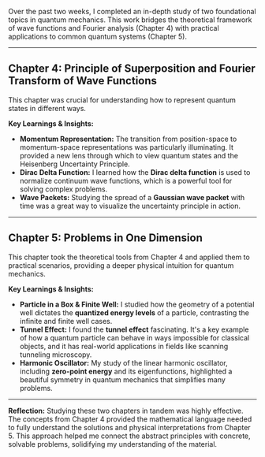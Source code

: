 Over the past two weeks, I completed an in-depth study of two foundational topics in quantum mechanics. This work bridges the theoretical framework of wave functions and Fourier analysis (Chapter 4) with practical applications to common quantum systems (Chapter 5).

---

## Chapter 4: Principle of Superposition and Fourier Transform of Wave Functions

This chapter was crucial for understanding how to represent quantum states in different ways.

**Key Learnings & Insights:**
* **Momentum Representation:** The transition from position-space to momentum-space representations was particularly illuminating. It provided a new lens through which to view quantum states and the Heisenberg Uncertainty Principle.
* **Dirac Delta Function:** I learned how the **Dirac delta function** is used to normalize continuum wave functions, which is a powerful tool for solving complex problems.
* **Wave Packets:** Studying the spread of a **Gaussian wave packet** with time was a great way to visualize the uncertainty principle in action.

---

## Chapter 5: Problems in One Dimension

This chapter took the theoretical tools from Chapter 4 and applied them to practical scenarios, providing a deeper physical intuition for quantum mechanics.

**Key Learnings & Insights:**
* **Particle in a Box & Finite Well:** I studied how the geometry of a potential well dictates the **quantized energy levels** of a particle, contrasting the infinite and finite well cases.
* **Tunnel Effect:** I found the **tunnel effect** fascinating. It's a key example of how a quantum particle can behave in ways impossible for classical objects, and it has real-world applications in fields like scanning tunneling microscopy.
* **Harmonic Oscillator:** My study of the linear harmonic oscillator, including **zero-point energy** and its eigenfunctions, highlighted a beautiful symmetry in quantum mechanics that simplifies many problems.

***

**Reflection:**
Studying these two chapters in tandem was highly effective. The concepts from Chapter 4 provided the mathematical language needed to fully understand the solutions and physical interpretations from Chapter 5. This approach helped me connect the abstract principles with concrete, solvable problems, solidifying my understanding of the material.
